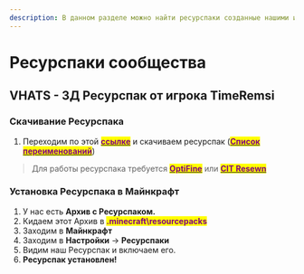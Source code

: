 ```yaml
---
description: В данном разделе можно найти ресурспаки созданные нашими игроками
---
```


# Ресурспаки сообщества

## VHATS - 3Д Ресурспак от  игрока TimeRemsi

### Скачивание Ресурспака

1. Переходим по этой [<mark style="color:purple;">**ссылке**</mark>](https://drive.google.com/drive/folders/1mXa7-wn7ef2N83wwe8n6Si8Obcml8XEn?usp=sharing) и скачиваем ресурспак                                       ([<mark style="color:purple;">**Список переименований**</mark>](https://docs.google.com/document/d/1RfpwBeYaUgXhhU796WrskvKcgtd98oKyiQtM-GT\_SMk/edit?usp=sharing))

> Для работы ресурспака требуется [<mark style="color:purple;">**OptiFine**</mark>](https://www.optifine.net/downloads) или [<mark style="color:purple;">**CIT Resewn**</mark>](https://www.google.com/url?sa=t\&rct=j\&q=\&esrc=s\&source=web\&cd=\&ved=2ahUKEwik\_tuvmJaDAxWwFBAIHS-mBAAQFnoECAsQAQ\&url=https%3A%2F%2Fwww.curseforge.com%2Fminecraft%2Fmc-mods%2Fcit-resewn\&usg=AOvVaw2nmuDvjqfR5D7i9jCw34O9\&opi=89978449)

### Установка Ресурспака в Майнкрафт

1. У нас есть **Архив с Ресурспаком.**
2. Кидаем этот Архив в <mark style="color:purple;">**.minecraft\resourcepacks**</mark>
3. Заходим в **Майнкрафт**
4. Заходим в **Настройки** -> **Ресурспаки**
5. Видим наш Ресурспак и включаем его.
6. **Ресурспак установлен!**
